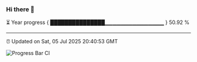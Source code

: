 ### Hi there 👋

⏳ Year progress { ███████████████▁▁▁▁▁▁▁▁▁▁▁▁▁▁▁ } 50.92 %

---

⏰ Updated on Sat, 05 Jul 2025 20:40:53 GMT

![Progress Bar CI](https://github.com/IshwaranRudhara/GIT-ACTION/workflows/Progress%20Bar%20CI/badge.svg)
